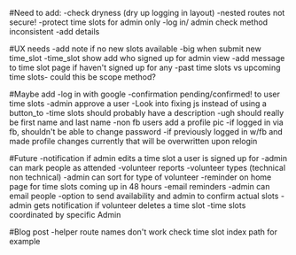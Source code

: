 #Need to add:
  -check dryness (dry up logging in layout)
  -nested routes not secure!
  -protect time slots for admin only
  -log in/ admin check method inconsistent
  -add details

#UX needs
  -add note if no new slots available
  -big when submit new time_slot
  -time_slot show add who signed up for admin view
  -add message to time slot page if haven't signed up for any
  -past time slots vs upcoming time slots- could this be scope method?

#Maybe add
  -log in with google
  -confirmation pending/confirmed! to user time slots
  -admin approve a user
  -Look into fixing js instead of using a button_to
  -time slots should probably have a description
  -ugh should really be first name and last name
  -non fb users add a profile pic
  -if logged in via fb, shouldn't be able to change password
  -if previously logged in w/fb and made profile changes currently that will be overwritten upon relogin

#Future
  -notification if admin edits a time slot a user is signed up for
  -admin can mark people as attended
  -volunteer reports
  -volunteer types (technical non technical)
  -admin can sort for type of volunteer
  -reminder on home page for time slots coming up in 48 hours
  -email reminders
  -admin can email people
  -option to send availability and admin to confirm actual slots
  -admin gets notification if volunteer deletes a time slot
  -time slots coordinated by specific Admin

#Blog post
  -helper route names don't work check time slot index path for example
